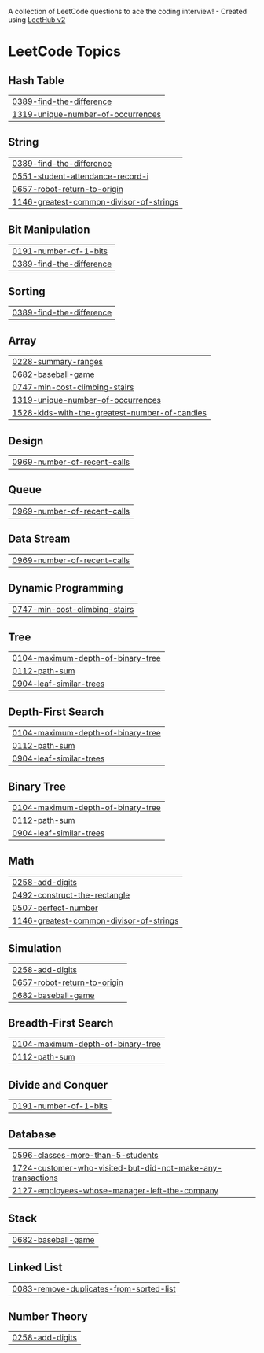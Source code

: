 A collection of LeetCode questions to ace the coding interview! - Created using [LeetHub v2](https://github.com/arunbhardwaj/LeetHub-2.0)
<!---LeetCode Topics Start-->
# LeetCode Topics
## Hash Table
|  |
| ------- |
| [0389-find-the-difference](https://github.com/Keerthi5279/leetcode_KeerthiSri/tree/master/0389-find-the-difference) |
| [1319-unique-number-of-occurrences](https://github.com/Keerthi5279/leetcode_KeerthiSri/tree/master/1319-unique-number-of-occurrences) |
## String
|  |
| ------- |
| [0389-find-the-difference](https://github.com/Keerthi5279/leetcode_KeerthiSri/tree/master/0389-find-the-difference) |
| [0551-student-attendance-record-i](https://github.com/Keerthi5279/leetcode_KeerthiSri/tree/master/0551-student-attendance-record-i) |
| [0657-robot-return-to-origin](https://github.com/Keerthi5279/leetcode_KeerthiSri/tree/master/0657-robot-return-to-origin) |
| [1146-greatest-common-divisor-of-strings](https://github.com/Keerthi5279/leetcode_KeerthiSri/tree/master/1146-greatest-common-divisor-of-strings) |
## Bit Manipulation
|  |
| ------- |
| [0191-number-of-1-bits](https://github.com/Keerthi5279/leetcode_KeerthiSri/tree/master/0191-number-of-1-bits) |
| [0389-find-the-difference](https://github.com/Keerthi5279/leetcode_KeerthiSri/tree/master/0389-find-the-difference) |
## Sorting
|  |
| ------- |
| [0389-find-the-difference](https://github.com/Keerthi5279/leetcode_KeerthiSri/tree/master/0389-find-the-difference) |
## Array
|  |
| ------- |
| [0228-summary-ranges](https://github.com/Keerthi5279/leetcode_KeerthiSri/tree/master/0228-summary-ranges) |
| [0682-baseball-game](https://github.com/Keerthi5279/leetcode_KeerthiSri/tree/master/0682-baseball-game) |
| [0747-min-cost-climbing-stairs](https://github.com/Keerthi5279/leetcode_KeerthiSri/tree/master/0747-min-cost-climbing-stairs) |
| [1319-unique-number-of-occurrences](https://github.com/Keerthi5279/leetcode_KeerthiSri/tree/master/1319-unique-number-of-occurrences) |
| [1528-kids-with-the-greatest-number-of-candies](https://github.com/Keerthi5279/leetcode_KeerthiSri/tree/master/1528-kids-with-the-greatest-number-of-candies) |
## Design
|  |
| ------- |
| [0969-number-of-recent-calls](https://github.com/Keerthi5279/leetcode_KeerthiSri/tree/master/0969-number-of-recent-calls) |
## Queue
|  |
| ------- |
| [0969-number-of-recent-calls](https://github.com/Keerthi5279/leetcode_KeerthiSri/tree/master/0969-number-of-recent-calls) |
## Data Stream
|  |
| ------- |
| [0969-number-of-recent-calls](https://github.com/Keerthi5279/leetcode_KeerthiSri/tree/master/0969-number-of-recent-calls) |
## Dynamic Programming
|  |
| ------- |
| [0747-min-cost-climbing-stairs](https://github.com/Keerthi5279/leetcode_KeerthiSri/tree/master/0747-min-cost-climbing-stairs) |
## Tree
|  |
| ------- |
| [0104-maximum-depth-of-binary-tree](https://github.com/Keerthi5279/leetcode_KeerthiSri/tree/master/0104-maximum-depth-of-binary-tree) |
| [0112-path-sum](https://github.com/Keerthi5279/leetcode_KeerthiSri/tree/master/0112-path-sum) |
| [0904-leaf-similar-trees](https://github.com/Keerthi5279/leetcode_KeerthiSri/tree/master/0904-leaf-similar-trees) |
## Depth-First Search
|  |
| ------- |
| [0104-maximum-depth-of-binary-tree](https://github.com/Keerthi5279/leetcode_KeerthiSri/tree/master/0104-maximum-depth-of-binary-tree) |
| [0112-path-sum](https://github.com/Keerthi5279/leetcode_KeerthiSri/tree/master/0112-path-sum) |
| [0904-leaf-similar-trees](https://github.com/Keerthi5279/leetcode_KeerthiSri/tree/master/0904-leaf-similar-trees) |
## Binary Tree
|  |
| ------- |
| [0104-maximum-depth-of-binary-tree](https://github.com/Keerthi5279/leetcode_KeerthiSri/tree/master/0104-maximum-depth-of-binary-tree) |
| [0112-path-sum](https://github.com/Keerthi5279/leetcode_KeerthiSri/tree/master/0112-path-sum) |
| [0904-leaf-similar-trees](https://github.com/Keerthi5279/leetcode_KeerthiSri/tree/master/0904-leaf-similar-trees) |
## Math
|  |
| ------- |
| [0258-add-digits](https://github.com/Keerthi5279/leetcode_KeerthiSri/tree/master/0258-add-digits) |
| [0492-construct-the-rectangle](https://github.com/Keerthi5279/leetcode_KeerthiSri/tree/master/0492-construct-the-rectangle) |
| [0507-perfect-number](https://github.com/Keerthi5279/leetcode_KeerthiSri/tree/master/0507-perfect-number) |
| [1146-greatest-common-divisor-of-strings](https://github.com/Keerthi5279/leetcode_KeerthiSri/tree/master/1146-greatest-common-divisor-of-strings) |
## Simulation
|  |
| ------- |
| [0258-add-digits](https://github.com/Keerthi5279/leetcode_KeerthiSri/tree/master/0258-add-digits) |
| [0657-robot-return-to-origin](https://github.com/Keerthi5279/leetcode_KeerthiSri/tree/master/0657-robot-return-to-origin) |
| [0682-baseball-game](https://github.com/Keerthi5279/leetcode_KeerthiSri/tree/master/0682-baseball-game) |
## Breadth-First Search
|  |
| ------- |
| [0104-maximum-depth-of-binary-tree](https://github.com/Keerthi5279/leetcode_KeerthiSri/tree/master/0104-maximum-depth-of-binary-tree) |
| [0112-path-sum](https://github.com/Keerthi5279/leetcode_KeerthiSri/tree/master/0112-path-sum) |
## Divide and Conquer
|  |
| ------- |
| [0191-number-of-1-bits](https://github.com/Keerthi5279/leetcode_KeerthiSri/tree/master/0191-number-of-1-bits) |
## Database
|  |
| ------- |
| [0596-classes-more-than-5-students](https://github.com/Keerthi5279/leetcode_KeerthiSri/tree/master/0596-classes-more-than-5-students) |
| [1724-customer-who-visited-but-did-not-make-any-transactions](https://github.com/Keerthi5279/leetcode_KeerthiSri/tree/master/1724-customer-who-visited-but-did-not-make-any-transactions) |
| [2127-employees-whose-manager-left-the-company](https://github.com/Keerthi5279/leetcode_KeerthiSri/tree/master/2127-employees-whose-manager-left-the-company) |
## Stack
|  |
| ------- |
| [0682-baseball-game](https://github.com/Keerthi5279/leetcode_KeerthiSri/tree/master/0682-baseball-game) |
## Linked List
|  |
| ------- |
| [0083-remove-duplicates-from-sorted-list](https://github.com/Keerthi5279/leetcode_KeerthiSri/tree/master/0083-remove-duplicates-from-sorted-list) |
## Number Theory
|  |
| ------- |
| [0258-add-digits](https://github.com/Keerthi5279/leetcode_KeerthiSri/tree/master/0258-add-digits) |
<!---LeetCode Topics End-->